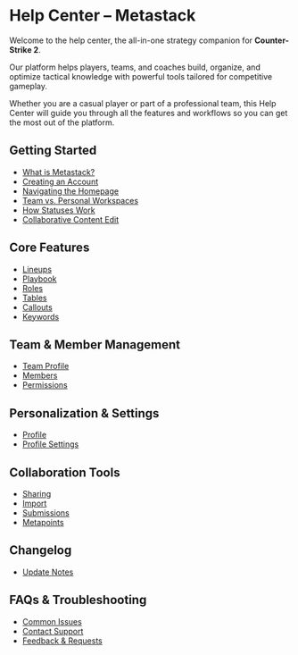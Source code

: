 # Help Center – Metastack 

Welcome to the help center, the all-in-one strategy companion for **Counter-Strike 2**.

Our platform helps players, teams, and coaches build, organize, and optimize tactical knowledge with powerful tools tailored for competitive gameplay.  

Whether you are a casual player or part of a professional team, this Help Center will guide you through all the features and workflows so you can get the most out of the platform.

## Getting Started
- [What is Metastack?](./getting-started/what-is.md)
- [Creating an Account](./getting-started/account.md)
- [Navigating the Homepage](./getting-started/home.md)
- [Team vs. Personal Workspaces](./getting-started/workspaces.md)
- [How Statuses Work](./getting-started/statuses.md)
- [Collaborative Content Edit](./getting-started/collaborative-content-edit.md)

## Core Features
- [Lineups](./features/lineups.md)
- [Playbook](./features/playbook.md)
- [Roles](./features/roles.md)
- [Tables](./features/tables.md)
- [Callouts](./features/callouts.md)
- [Keywords](./features/keywords.md)

## Team & Member Management
- [Team Profile](./team/team-profile.md)
- [Members](./team/members.md)
- [Permissions](./team/permissions.md)

## Personalization & Settings
- [Profile](./settings/profile.md)
- [Profile Settings](./settings/preferences.md)

## Collaboration Tools
- [Sharing](./metastack/sharing.md)
- [Import](./metastack/import.md)
- [Submissions](./metastack/submissions.md)
- [Metapoints](./metastack/metapoints.md)

## Changelog
- [Update Notes](./features/updates.md)

## FAQs & Troubleshooting
- [Common Issues](https://discord.gg/metastack)
- [Contact Support](https://discord.gg/metastack)
- [Feedback & Requests](https://discord.gg/metastack)
